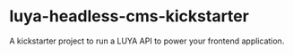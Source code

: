 # luya-headless-cms-kickstarter
A kickstarter project to run a LUYA API to power your frontend application.
